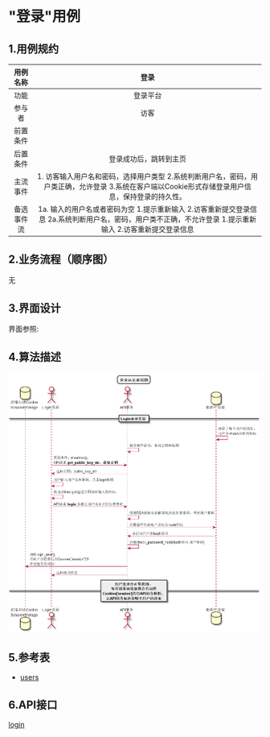 # "登录"用例
## 1.用例规约
|用例名称|登录|
|:---:|:---:|
|功能|登录平台|
|参与者|访客|
|前置条件||
|后置条件|登录成功后，跳转到主页|
|主流事件|1. 访客输入用户名和密码，选择用户类型 2.系统判断用户名，密码，用户类正确，允许登录 3.系统在客户端以Cookie形式存储登录用户信息，保持登录的持久性。|
|备选事件流|1a. 输入的用户名或者密码为空 1.提示重新输入 2.访客重新提交登录信息 2a.系统判断用户名，密码，用户类不正确，不允许登录 1.提示重新输入 2.访客重新提交登录信息|
## 2.业务流程（顺序图）
无
## 3.界面设计
界面参照:
## 4.算法描述
[![](../图片/顺序图_登录.png)](../src/顺序图_登录.puml)
## 5.参考表
* [users](../README.md)
## 6.API接口
[login](../接口/login.md)